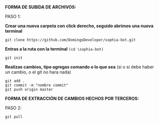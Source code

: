 **FORMA DE SUBIDA DE ARCHIVOS:**

PASO 1:

**Crear una nueva carpeta con click derecho, seguido abrimos una nueva terminal**
```
git clone https://github.com/DomingoDeveloper/sophia-bot.git
```
**Entras a la ruta con la terminal** `(cd \sophia-bot)`
```
git init
```
**Realizas cambios, tipo agregas comando o lo que sea** (si o si debe haber un cambio, o el git no hara nada)
```
git add .
git commit -m "nombre commit"
git push origin master
```

**FORMA DE EXTRACCIÓN DE CAMBIOS HECHOS POR TERCEROS:**

PASO 2:
```
git pull
```
 
